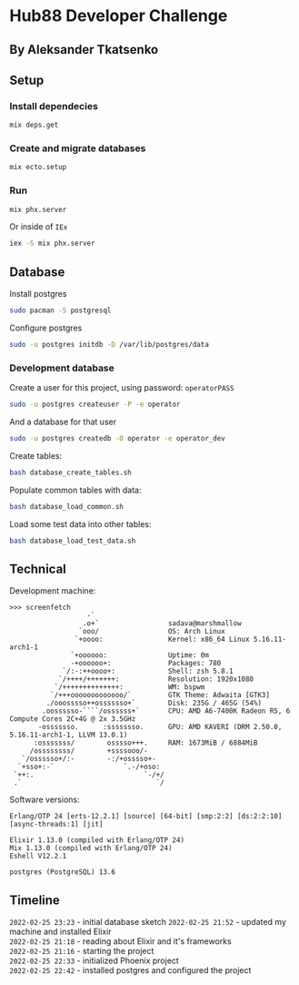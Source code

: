 # Hub88 Developer Challenge
## By Aleksander Tkatsenko

## Setup
### Install dependecies

```bash
mix deps.get
```

### Create and migrate databases

```bash
mix ecto.setup
```

### Run

```bash
mix phx.server
```
Or inside of `IEx`
```bash
iex -S mix phx.server
```

## Database

Install postgres
```bash
sudo pacman -S postgresql
```

Configure postgres
```bash
sudo -u postgres initdb -D /var/lib/postgres/data
```

### Development database

Create a user for this project, using password: `operatorPASS`
```bash
sudo -u postgres createuser -P -e operator
```

And a database for that user
```bash
sudo -u postgres createdb -O operator -e operator_dev
```

Create tables:
```bash
bash database_create_tables.sh
```

Populate common tables with data:
```bash
bash database_load_common.sh
```

Load some test data into other tables:
```bash
bash database_load_test_data.sh
```

## Technical

Development machine:
```
>>> screenfetch
                   -`                 
                  .o+`                 sadava@marshmallow
                 `ooo/                 OS: Arch Linux 
                `+oooo:                Kernel: x86_64 Linux 5.16.11-arch1-1
               `+oooooo:               Uptime: 0m
               -+oooooo+:              Packages: 780
             `/:-:++oooo+:             Shell: zsh 5.8.1
            `/++++/+++++++:            Resolution: 1920x1080
           `/++++++++++++++:           WM: bspwm
          `/+++ooooooooooooo/`         GTK Theme: Adwaita [GTK3]
         ./ooosssso++osssssso+`        Disk: 235G / 465G (54%)
        .oossssso-````/ossssss+`       CPU: AMD A6-7400K Radeon R5, 6 Compute Cores 2C+4G @ 2x 3.5GHz
       -osssssso.      :ssssssso.      GPU: AMD KAVERI (DRM 2.50.0, 5.16.11-arch1-1, LLVM 13.0.1)
      :osssssss/        osssso+++.     RAM: 1673MiB / 6884MiB
     /ossssssss/        +ssssooo/-    
   `/ossssso+/:-        -:/+osssso+-  
  `+sso+:-`                 `.-/+oso: 
 `++:.                           `-/+/
 .`                                 `/
```

Software versions:
```
Erlang/OTP 24 [erts-12.2.1] [source] [64-bit] [smp:2:2] [ds:2:2:10] [async-threads:1] [jit]

Elixir 1.13.0 (compiled with Erlang/OTP 24)
Mix 1.13.0 (compiled with Erlang/OTP 24)
Eshell V12.2.1

postgres (PostgreSQL) 13.6
```

## Timeline

`2022-02-25 23:23` - initial database sketch
`2022-02-25 21:52` - updated my machine and installed Elixir  
`2022-02-25 21:18` - reading about Elixir and it's frameworks  
`2022-02-25 21:16` - starting the project  
`2022-02-25 22:33` - initialized Phoenix project  
`2022-02-25 22:42` - installed postgres and configured the project  
